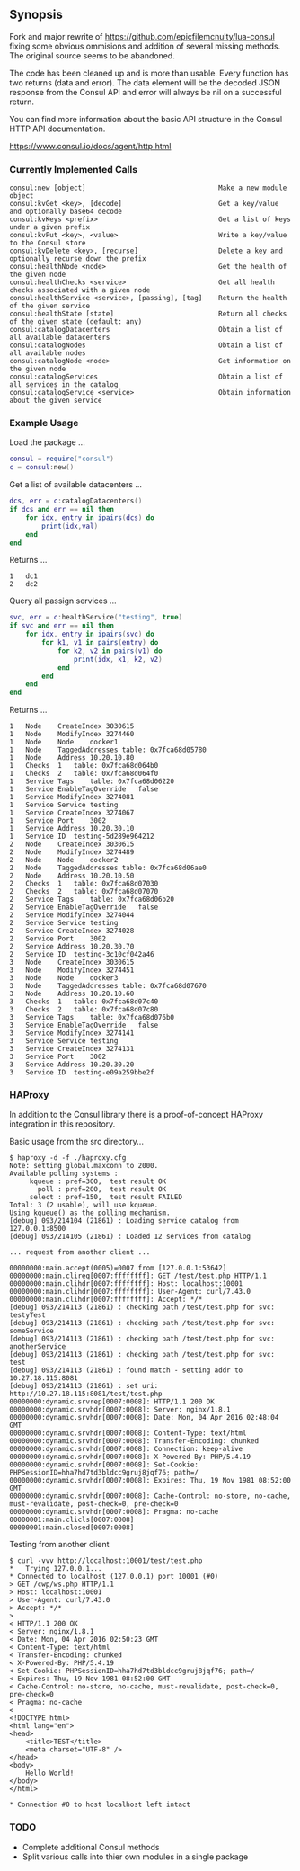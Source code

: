 ## Synopsis

Fork and major rewrite of https://github.com/epicfilemcnulty/lua-consul fixing some obvious ommisions and addition of several missing methods.  The original source seems to be abandoned.

The code has been cleaned up and is more than usable.  Every function has two returns (data and error).  The data element will be the decoded JSON response from the Consul API and error will always be nil on a successful return.

You can find more information about the basic API structure in the Consul HTTP API documentation.

https://www.consul.io/docs/agent/http.html

### Currently Implemented Calls

```text
consul:new [object]									Make a new module object
consul:kvGet <key>, [decode]						Get a key/value and optionally base64 decode
consul:kvKeys <prefix>								Get a list of keys under a given prefix
consul:kvPut <key>, <value>							Write a key/value to the Consul store
consul:kvDelete <key>, [recurse]					Delete a key and optionally recurse down the prefix
consul:healthNode <node>							Get the health of the given node
consul:healthChecks <service>						Get all health checks associated with a given node
consul:healthService <service>, [passing], [tag]	Return the health of the given service
consul:healthState [state]							Return all checks of the given state (default: any)
consul:catalogDatacenters							Obtain a list of all available datacenters
consul:catalogNodes									Obtain a list of all available nodes
consul:catalogNode <node>							Get information on the given node
consul:catalogServices								Obtain a list of all services in the catalog
consul:catalogService <service>						Obtain information about the given service
```

### Example Usage

Load the package ...
```lua
consul = require("consul")
c = consul:new()
```

Get a list of available datacenters ...
```lua
dcs, err = c:catalogDatacenters()
if dcs and err == nil then
	for idx, entry in ipairs(dcs) do
		print(idx,val)
	end
end
```

Returns ...
```
1	dc1
2	dc2
```

Query all passign services ...
```lua
svc, err = c:healthService("testing", true)
if svc and err == nil then
	for idx, entry in ipairs(svc) do
		for k1, v1 in pairs(entry) do
			for k2, v2 in pairs(v1) do 
				print(idx, k1, k2, v2)
			end
		end
	end
end
```

Returns ...
```
1	Node	CreateIndex	3030615
1	Node	ModifyIndex	3274460
1	Node	Node	docker1
1	Node	TaggedAddresses	table: 0x7fca68d05780
1	Node	Address	10.20.10.80
1	Checks	1	table: 0x7fca68d064b0
1	Checks	2	table: 0x7fca68d064f0
1	Service	Tags	table: 0x7fca68d06220
1	Service	EnableTagOverride	false
1	Service	ModifyIndex	3274081
1	Service	Service	testing
1	Service	CreateIndex	3274067
1	Service	Port	3002
1	Service	Address	10.20.30.10
1	Service	ID	testing-5d289e964212
2	Node	CreateIndex	3030615
2	Node	ModifyIndex	3274489
2	Node	Node	docker2
2	Node	TaggedAddresses	table: 0x7fca68d06ae0
2	Node	Address	10.20.10.50
2	Checks	1	table: 0x7fca68d07030
2	Checks	2	table: 0x7fca68d07070
2	Service	Tags	table: 0x7fca68d06b20
2	Service	EnableTagOverride	false
2	Service	ModifyIndex	3274044
2	Service	Service	testing
2	Service	CreateIndex	3274028
2	Service	Port	3002
2	Service	Address	10.20.30.70
2	Service	ID	testing-3c10cf042a46
3	Node	CreateIndex	3030615
3	Node	ModifyIndex	3274451
3	Node	Node	docker3
3	Node	TaggedAddresses	table: 0x7fca68d07670
3	Node	Address	10.20.10.60
3	Checks	1	table: 0x7fca68d07c40
3	Checks	2	table: 0x7fca68d07c80
3	Service	Tags	table: 0x7fca68d076b0
3	Service	EnableTagOverride	false
3	Service	ModifyIndex	3274141
3	Service	Service	testing
3	Service	CreateIndex	3274131
3	Service	Port	3002
3	Service	Address	10.20.30.20
3	Service	ID	testing-e09a259bbe2f
```

### HAProxy

In addition to the Consul library there is a proof-of-concept HAProxy integration in this repository.

Basic usage from the src directory...
```
$ haproxy -d -f ./haproxy.cfg
Note: setting global.maxconn to 2000.
Available polling systems :
     kqueue : pref=300,  test result OK
       poll : pref=200,  test result OK
     select : pref=150,  test result FAILED
Total: 3 (2 usable), will use kqueue.
Using kqueue() as the polling mechanism.
[debug] 093/214104 (21861) : Loading service catalog from 127.0.0.1:8500
[debug] 093/214105 (21861) : Loaded 12 services from catalog

... request from another client ...

00000000:main.accept(0005)=0007 from [127.0.0.1:53642]
00000000:main.clireq[0007:ffffffff]: GET /test/test.php HTTP/1.1
00000000:main.clihdr[0007:ffffffff]: Host: localhost:10001
00000000:main.clihdr[0007:ffffffff]: User-Agent: curl/7.43.0
00000000:main.clihdr[0007:ffffffff]: Accept: */*
[debug] 093/214113 (21861) : checking path /test/test.php for svc: testyTest
[debug] 093/214113 (21861) : checking path /test/test.php for svc: someService
[debug] 093/214113 (21861) : checking path /test/test.php for svc: anotherService
[debug] 093/214113 (21861) : checking path /test/test.php for svc: test
[debug] 093/214113 (21861) : found match - setting addr to 10.27.18.115:8081
[debug] 093/214113 (21861) : set uri: http://10.27.18.115:8081/test/test.php
00000000:dynamic.srvrep[0007:0008]: HTTP/1.1 200 OK
00000000:dynamic.srvhdr[0007:0008]: Server: nginx/1.8.1
00000000:dynamic.srvhdr[0007:0008]: Date: Mon, 04 Apr 2016 02:48:04 GMT
00000000:dynamic.srvhdr[0007:0008]: Content-Type: text/html
00000000:dynamic.srvhdr[0007:0008]: Transfer-Encoding: chunked
00000000:dynamic.srvhdr[0007:0008]: Connection: keep-alive
00000000:dynamic.srvhdr[0007:0008]: X-Powered-By: PHP/5.4.19
00000000:dynamic.srvhdr[0007:0008]: Set-Cookie: PHPSessionID=hha7hd7td3bldcc9gruj8jqf76; path=/
00000000:dynamic.srvhdr[0007:0008]: Expires: Thu, 19 Nov 1981 08:52:00 GMT
00000000:dynamic.srvhdr[0007:0008]: Cache-Control: no-store, no-cache, must-revalidate, post-check=0, pre-check=0
00000000:dynamic.srvhdr[0007:0008]: Pragma: no-cache
00000001:main.clicls[0007:0008]
00000001:main.closed[0007:0008]
```

Testing from another client

```
$ curl -vvv http://localhost:10001/test/test.php
*   Trying 127.0.0.1...
* Connected to localhost (127.0.0.1) port 10001 (#0)
> GET /cwp/ws.php HTTP/1.1
> Host: localhost:10001
> User-Agent: curl/7.43.0
> Accept: */*
>
< HTTP/1.1 200 OK
< Server: nginx/1.8.1
< Date: Mon, 04 Apr 2016 02:50:23 GMT
< Content-Type: text/html
< Transfer-Encoding: chunked
< X-Powered-By: PHP/5.4.19
< Set-Cookie: PHPSessionID=hha7hd7td3bldcc9gruj8jqf76; path=/
< Expires: Thu, 19 Nov 1981 08:52:00 GMT
< Cache-Control: no-store, no-cache, must-revalidate, post-check=0, pre-check=0
< Pragma: no-cache
<
<!DOCTYPE html>
<html lang="en">
<head>
    <title>TEST</title>
    <meta charset="UTF-8" />
</head>
<body>
    Hello World!
</body>
</html>

* Connection #0 to host localhost left intact
```

### TODO

* Complete additional Consul methods
* Split various calls into thier own modules in a single package
